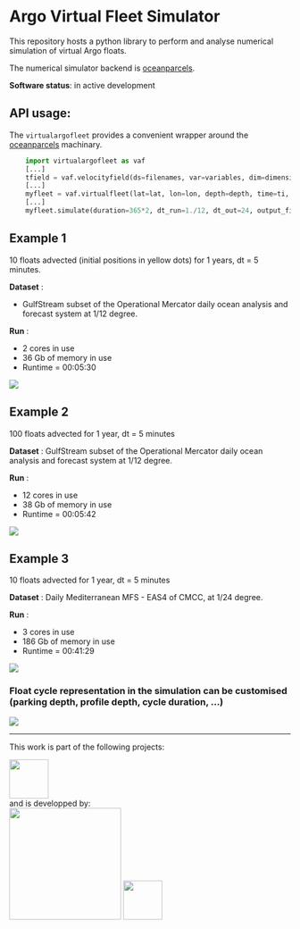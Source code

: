 # Argo Virtual Fleet Simulator

This repository hosts a python library to perform and analyse numerical simulation of virtual Argo floats.

The numerical simulator backend is [oceanparcels](http://oceanparcels.org/).

**Software status**: in active development

## API usage:

The ``virtualargofleet`` provides a convenient wrapper around the [oceanparcels](http://oceanparcels.org/) machinary.

```python
    import virtualargofleet as vaf
    [...] 
    tfield = vaf.velocityfield(ds=filenames, var=variables, dim=dimensions, isglobal=0)
    [...]
    myfleet = vaf.virtualfleet(lat=lat, lon=lon, depth=depth, time=ti, vfield=tfield)
    [...]
    myfleet.simulate(duration=365*2, dt_run=1./12, dt_out=24, output_file='mysimulation.nc')
```

## Example 1
10 floats advected (initial positions in yellow dots) for 1 years, dt = 5 minutes.  

**Dataset** : 
- GulfStream subset of the Operational Mercator daily ocean analysis and forecast system at 1/12 degree.  
  
**Run** : 
- 2 cores in use  
- 36 Gb of memory in use   
- Runtime = 00:05:30 
  
![](https://user-images.githubusercontent.com/17851004/76072356-21812180-5f98-11ea-94e4-c7f8cb574fd3.png)  

## Example 2
100 floats advected for 1 year, dt = 5 minutes  


**Dataset**  : GulfStream subset of the Operational Mercator daily ocean analysis and forecast system at 1/12 degree.  

**Run** :
- 12 cores in use  
- 38 Gb of memory in use     
- Runtime = 00:05:42   
  
![](https://user-images.githubusercontent.com/17851004/76072419-38277880-5f98-11ea-85c7-d7c87a121b27.png)

## Example 3
10 floats advected for 1 year, dt = 5 minutes  

**Dataset** : Daily Mediterranean MFS - EAS4 of CMCC, at 1/24 degree.  

**Run** :
- 3 cores in use  
- 186 Gb of memory in use     
- Runtime = 00:41:29
  
![](https://user-images.githubusercontent.com/17851004/76072471-52f9ed00-5f98-11ea-9ed3-01322b41e46f.png)

### Float cycle representation in the simulation can be customised (parking depth, profile depth, cycle duration, ...)
![](https://user-images.githubusercontent.com/17851004/76072496-5f7e4580-5f98-11ea-9a92-9701657a1d6b.png)

***
This work is part of the following projects:
<div>
<img src="https://avatars1.githubusercontent.com/u/58258213?s=460&v=4" width="70"/>
</div>
and is developped by:
<div>
<img src="http://www.argo-france.fr/wp-content/uploads/2019/10/Argo-logo_banner-color.png" width="200"/>
<img src="https://www.umr-lops.fr/var/storage/images/_aliases/logo_main/medias-ifremer/medias-lops/logos/logo-lops-2/1459683-4-fre-FR/Logo-LOPS-2.png" width="70"/>
</div>




